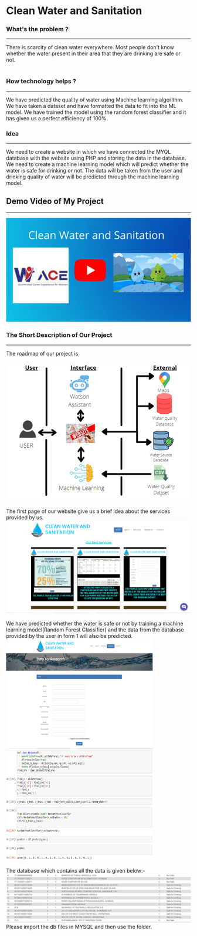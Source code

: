 # Clean Water and Sanitation
<b><h3>What's the problem ?</h3> </b><hr>
There is scarcity of clean water everywhere. Most people don't know whether the water present in their area that they are drinking are safe or not. 
<br><br>
<h3>How technology helps ?</h3><hr>
We have predicted the quality of water using Machine learning algorithm. We have taken a dataset and have formatted the data to fit into the ML model. We have trained the model using the random forest classifier and it has given us a perfect efficiency of 100%.<br>

<h3>Idea</h3><hr>
We need to create a website in which we have connected the MYQL database with the website using PHP and storing the data in the database. We need to create a machine learning model which will predict whether the water is safe for drinking or not. The data will be taken from the user and drinking quality of water will be predicted through the machine learning model.

<br>
<h2>Demo Video of My Project</h2><hr>
<a href="https://www.youtube.com/embed/cx9JUjvufBo" rel="nofollow"><img src="clean_water/images/Clean Water and Sanitation.png" alt="Watch the video" style="max-width:100%;"></a>

<h3>The Short Description of Our Project</h3>
<hr>
The roadmap of our project is <br><br>
<img src="roadmap.PNG">
<br><br>
The first page of our website give us a brief idea about the services provided by us.<br>
<img src="Services.PNG"><br><br>
We have predicted whether the water is safe or not by training a machine learning model(Random Forest Classifier) and the data from the database provided by the user in form 1 will also be predicted.<br>
<img src = "form.PNG" width=400 height=300>&nbsp;&nbsp;<img src="ML Pred1.PNG" width=400 height=300>
<br><br>
The database which contains all the data is given below:- <br>
<img src="database.PNG">
<br>
Please import the db files in MYSQL and then use the folder.
